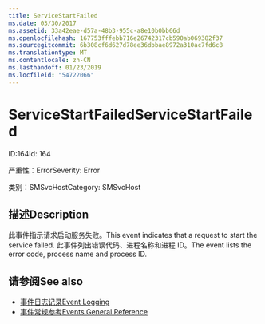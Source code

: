 ```yaml
---
title: ServiceStartFailed
ms.date: 03/30/2017
ms.assetid: 33a42eae-d57a-48b3-955c-a8e10b0bb66d
ms.openlocfilehash: 167753fffebb716e26742317cb590ab069382f37
ms.sourcegitcommit: 6b308cf6d627d78ee36dbbae8972a310ac7fd6c8
ms.translationtype: MT
ms.contentlocale: zh-CN
ms.lasthandoff: 01/23/2019
ms.locfileid: "54722066"
---
```

# <a name="servicestartfailed"></a><span data-ttu-id="ca095-102">ServiceStartFailed</span><span class="sxs-lookup"><span data-stu-id="ca095-102">ServiceStartFailed</span></span>
<span data-ttu-id="ca095-103">ID:164</span><span class="sxs-lookup"><span data-stu-id="ca095-103">Id: 164</span></span>  
  
 <span data-ttu-id="ca095-104">严重性：Error</span><span class="sxs-lookup"><span data-stu-id="ca095-104">Severity: Error</span></span>  
  
 <span data-ttu-id="ca095-105">类别：SMSvcHost</span><span class="sxs-lookup"><span data-stu-id="ca095-105">Category: SMSvcHost</span></span>  
  
## <a name="description"></a><span data-ttu-id="ca095-106">描述</span><span class="sxs-lookup"><span data-stu-id="ca095-106">Description</span></span>  
 <span data-ttu-id="ca095-107">此事件指示请求启动服务失败。</span><span class="sxs-lookup"><span data-stu-id="ca095-107">This event indicates that a request to start the service failed.</span></span> <span data-ttu-id="ca095-108">此事件列出错误代码、进程名称和进程 ID。</span><span class="sxs-lookup"><span data-stu-id="ca095-108">The event lists the error code, process name and process ID.</span></span>  
  
## <a name="see-also"></a><span data-ttu-id="ca095-109">请参阅</span><span class="sxs-lookup"><span data-stu-id="ca095-109">See also</span></span>
- [<span data-ttu-id="ca095-110">事件日志记录</span><span class="sxs-lookup"><span data-stu-id="ca095-110">Event Logging</span></span>](../../../../../docs/framework/wcf/diagnostics/event-logging/index.md)
- [<span data-ttu-id="ca095-111">事件常规参考</span><span class="sxs-lookup"><span data-stu-id="ca095-111">Events General Reference</span></span>](../../../../../docs/framework/wcf/diagnostics/event-logging/events-general-reference.md)
